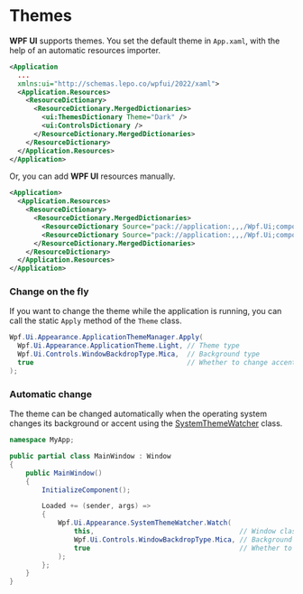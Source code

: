 # Themes

**WPF UI** supports themes. You set the default theme in `App.xaml`, with the help of an automatic resources importer.

```xml
<Application
  ...
  xmlns:ui="http://schemas.lepo.co/wpfui/2022/xaml">
  <Application.Resources>
    <ResourceDictionary>
      <ResourceDictionary.MergedDictionaries>
        <ui:ThemesDictionary Theme="Dark" />
        <ui:ControlsDictionary />
      </ResourceDictionary.MergedDictionaries>
    </ResourceDictionary>
  </Application.Resources>
</Application>
```

Or, you can add **WPF UI** resources manually.

```xml
<Application>
  <Application.Resources>
    <ResourceDictionary>
      <ResourceDictionary.MergedDictionaries>
        <ResourceDictionary Source="pack://application:,,,/Wpf.Ui;component/Resources/Theme/Dark.xaml" />
        <ResourceDictionary Source="pack://application:,,,/Wpf.Ui;component/Resources/Wpf.Ui.xaml" />
      </ResourceDictionary.MergedDictionaries>
    </ResourceDictionary>
  </Application.Resources>
</Application>
```

### Change on the fly

If you want to change the theme while the application is running, you can call the static `Apply` method of the `Theme` class.

```csharp
Wpf.Ui.Appearance.ApplicationThemeManager.Apply(
  Wpf.Ui.Appearance.ApplicationTheme.Light, // Theme type
  Wpf.Ui.Controls.WindowBackdropType.Mica,  // Background type
  true                                      // Whether to change accents automatically
);
```

### Automatic change

The theme can be changed automatically when the operating system changes its background or accent using the [SystemThemeWatcher](https://github.com/lepoco/wpfui/blob/main/src/Wpf.Ui/Appearance/SystemThemeWatcher.cs) class.

```csharp
namespace MyApp;

public partial class MainWindow : Window
{
    public MainWindow()
    {
        InitializeComponent();

        Loaded += (sender, args) =>
        {
            Wpf.Ui.Appearance.SystemThemeWatcher.Watch(
                this,                                    // Window class
                Wpf.Ui.Controls.WindowBackdropType.Mica, // Background type
                true                                     // Whether to change accents automatically
            );
        };
    }
}
```
